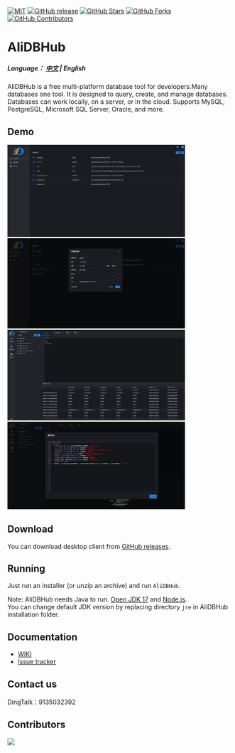 [![MIT](https://img.shields.io/badge/license-MIT-blue.svg)](https://github.com/alibaba/ali-dbhub/blob/main/LICENSE)
[![GitHub release](https://img.shields.io/github/release/alibaba/ali-dbhub)](https://github.com/alibaba/ali-dbhub/releases)
[![GitHub Stars](https://img.shields.io/github/stars/alibaba/ali-dbhub)](https://github.com/alibaba/ali-dbhub/stargazers)
[![GitHub Forks](https://img.shields.io/github/forks/alibaba/ali-dbhub)](https://github.com/alibaba/ali-dbhub/fork)
[![GitHub Contributors](https://img.shields.io/github/contributors/alibaba/ali-dbhub)](https://github.com/alibaba/ali-dbhub/graphs/contributors)
# AliDBHub
##### Language： [中文](README.md) | English

AliDBHub is a free multi-platform database tool for developers.Many databases one tool. It is designed to query, create, and manage databases. Databases can work locally, on a server, or in the cloud. Supports MySQL, PostgreSQL, Microsoft SQL Server, Oracle, and more. 

## Demo
<a href="document/img1.png"><img src="document/img1.png" width="400"/></a>
<a href="document/img2.png"><img src="document/img2.png" width="400"/></a>
<a href="document/img3.png"><img src="document/img3.png" width="400"/></a>
<a href="document/img4.png"><img src="document/img4.png" width="400"/></a>


## Download

You can download desktop client from <a href="https://github.com/alibaba/ali-dbhub/releases">GitHub releases</a>.  

## Running

Just run an installer (or unzip an archive) and run `AliDBHub`.

Note: AliDBHub needs Java to run. <a href="https://adoptopenjdk.net/" target="_blank">Open JDK 17</a> and <a href="https://nodejs.org/" target="_blank">Node.js</a>.  
You can change default JDK version by replacing directory `jre` in AliDBHub installation folder.

## Documentation

* <a href="https://github.com/alibaba/ali-dbhub/wiki">WIKI</a>
* <a href="https://github.com/alibaba/ali-dbhub/issues">Issue tracker</a>

## Contact us
DingTalk：9135032392

## Contributors

<a href="https://github.com/alibaba/ali-dbhub/graphs/contributors">
  <img src="https://contrib.rocks/image?repo=alibaba/ali-dbhub" />
</a>